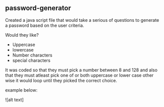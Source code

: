 ## password-generator

Created a java script file that would take a serious of questions to generate a password based on the user criteria.

Would they like?
- Uppercase
- lowercase
- Number characters
- special characters

It was coded so that they must pick a number between 8 and 128 and also that they must atleast pick one of or both uppercase or lower case other wise it would loop until they picked the correct choice.

example below:

![alt text]